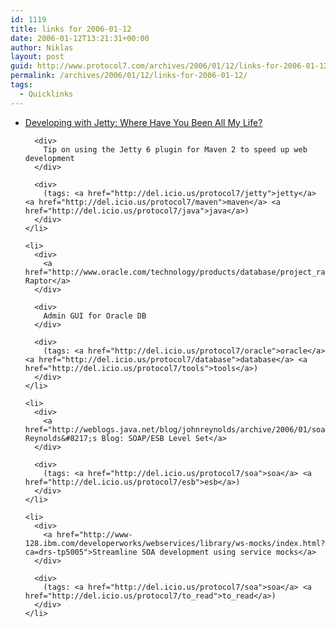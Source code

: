 ```yaml
---
id: 1119
title: links for 2006-01-12
date: 2006-01-12T13:21:31+00:00
author: Niklas
layout: post
guid: http://www.protocol7.com/archives/2006/01/12/links-for-2006-01-12/
permalink: /archives/2006/01/12/links-for-2006-01-12/
tags:
  - Quicklinks
---
```

<div class='microid-4c23055da38de2b5f1d3292633941eace9196f4f'>
  <ul>
    <li>
      <div>
        <a href="http://blogs.codehaus.org/people/brett/archives/001306_developing_with_jetty_where_have_you_been_all_my_life.html">Developing with Jetty: Where Have You Been All My Life?</a>
      </div>
      
      <div>
        Tip on using the Jetty 6 plugin for Maven 2 to speed up web development
      </div>
      
      <div>
        (tags: <a href="http://del.icio.us/protocol7/jetty">jetty</a> <a href="http://del.icio.us/protocol7/maven">maven</a> <a href="http://del.icio.us/protocol7/java">java</a>)
      </div>
    </li>
    
    <li>
      <div>
        <a href="http://www.oracle.com/technology/products/database/project_raptor/index.html">Project Raptor</a>
      </div>
      
      <div>
        Admin GUI for Oracle DB
      </div>
      
      <div>
        (tags: <a href="http://del.icio.us/protocol7/oracle">oracle</a> <a href="http://del.icio.us/protocol7/database">database</a> <a href="http://del.icio.us/protocol7/tools">tools</a>)
      </div>
    </li>
    
    <li>
      <div>
        <a href="http://weblogs.java.net/blog/johnreynolds/archive/2006/01/soapesb_level_s_1.html">John Reynolds&#8217;s Blog: SOAP/ESB Level Set</a>
      </div>
      
      <div>
        (tags: <a href="http://del.icio.us/protocol7/soa">soa</a> <a href="http://del.icio.us/protocol7/esb">esb</a>)
      </div>
    </li>
    
    <li>
      <div>
        <a href="http://www-128.ibm.com/developerworks/webservices/library/ws-mocks/index.html?ca=drs-tp5005">Streamline SOA development using service mocks</a>
      </div>
      
      <div>
        (tags: <a href="http://del.icio.us/protocol7/soa">soa</a> <a href="http://del.icio.us/protocol7/to_read">to_read</a>)
      </div>
    </li>
  </ul>
</div>